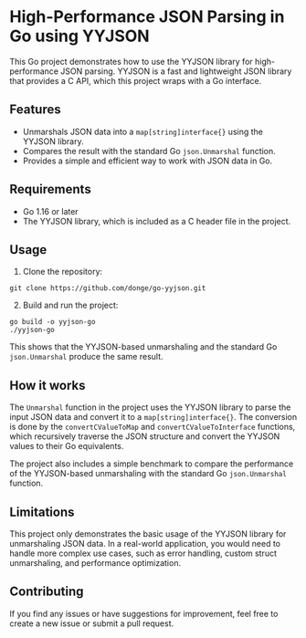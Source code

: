 # High-Performance JSON Parsing in Go using YYJSON

This Go project demonstrates how to use the YYJSON library for high-performance JSON parsing. YYJSON is a fast and lightweight JSON library that provides a C API, which this project wraps with a Go interface.

## Features

- Unmarshals JSON data into a `map[string]interface{}` using the YYJSON library.
- Compares the result with the standard Go `json.Unmarshal` function.
- Provides a simple and efficient way to work with JSON data in Go.

## Requirements

- Go 1.16 or later
- The YYJSON library, which is included as a C header file in the project.

## Usage

1. Clone the repository:

```azure
git clone https://github.com/donge/go-yyjson.git

```

2. Build and run the project:
```azure
go build -o yyjson-go
./yyjson-go
```


This shows that the YYJSON-based unmarshaling and the standard Go `json.Unmarshal` produce the same result.

## How it works

The `Unmarshal` function in the project uses the YYJSON library to parse the input JSON data and convert it to a `map[string]interface{}`. The conversion is done by the `convertCValueToMap` and `convertCValueToInterface` functions, which recursively traverse the JSON structure and convert the YYJSON values to their Go equivalents.

The project also includes a simple benchmark to compare the performance of the YYJSON-based unmarshaling with the standard Go `json.Unmarshal` function.

## Limitations

This project only demonstrates the basic usage of the YYJSON library for unmarshaling JSON data. In a real-world application, you would need to handle more complex use cases, such as error handling, custom struct unmarshaling, and performance optimization.

## Contributing

If you find any issues or have suggestions for improvement, feel free to create a new issue or submit a pull request.

